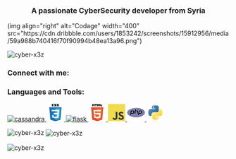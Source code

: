<h3 align="center">A passionate CyberSecurity developer from Syria</h3>
(img align="right" alt="Codage" width="400" src="https://cdn.dribbble.com/users/1853242/screenshots/15912956/media/59a988b740416f70f90994b48ea13a96.png")

<p align="left"> <img src="https://komarev.com/ghpvc/?username=cyber-x3z&label=Profile%20views&color=0e75b6&style=flat" alt="cyber-x3z" /> </p>

<h3 align="left">Connect with me:</h3>
<p align="left">
</p>

<h3 align="left">Languages and Tools:</h3>
<p align="left"> <a href="https://cassandra.apache.org/" target="_blank" rel="noreferrer"> <img src="https://www.vectorlogo.zone/logos/apache_cassandra/apache_cassandra-icon.svg" alt="cassandra" width="40" height="40"/> </a> <a href="https://www.w3schools.com/css/" target="_blank" rel="noreferrer"> <img src="https://raw.githubusercontent.com/devicons/devicon/master/icons/css3/css3-original-wordmark.svg" alt="css3" width="40" height="40"/> </a> <a href="https://flask.palletsprojects.com/" target="_blank" rel="noreferrer"> <img src="https://www.vectorlogo.zone/logos/pocoo_flask/pocoo_flask-icon.svg" alt="flask" width="40" height="40"/> </a> <a href="https://www.w3.org/html/" target="_blank" rel="noreferrer"> <img src="https://raw.githubusercontent.com/devicons/devicon/master/icons/html5/html5-original-wordmark.svg" alt="html5" width="40" height="40"/> </a> <a href="https://developer.mozilla.org/en-US/docs/Web/JavaScript" target="_blank" rel="noreferrer"> <img src="https://raw.githubusercontent.com/devicons/devicon/master/icons/javascript/javascript-original.svg" alt="javascript" width="40" height="40"/> </a> <a href="https://www.php.net" target="_blank" rel="noreferrer"> <img src="https://raw.githubusercontent.com/devicons/devicon/master/icons/php/php-original.svg" alt="php" width="40" height="40"/> </a> <a href="https://www.python.org" target="_blank" rel="noreferrer"> <img src="https://raw.githubusercontent.com/devicons/devicon/master/icons/python/python-original.svg" alt="python" width="40" height="40"/> </a> </p>

<p><img align="left" src="https://github-readme-stats.vercel.app/api/top-langs?username=cyber-x3z&show_icons=true&locale=en&layout=compact" alt="cyber-x3z" /></p>

<p>&nbsp;<img align="center" src="https://github-readme-stats.vercel.app/api?username=cyber-x3z&show_icons=true&locale=en" alt="cyber-x3z" /></p>

<p><img align="center" src="https://github-readme-streak-stats.herokuapp.com/?user=cyber-x3z&" alt="cyber-x3z" /></p>
